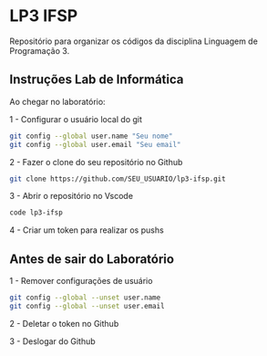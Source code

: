 # LP3 IFSP

Repositório para organizar os códigos da  disciplina Linguagem de Programação 3.

## Instruções Lab de Informática 

Ao chegar no laboratório:

1 - Configurar o usuário local do git 

```bash
git config --global user.name "Seu nome"
git config --global user.email "Seu email"
```

2 - Fazer o clone do seu repositório no Github

```bash
git clone https://github.com/SEU_USUARIO/lp3-ifsp.git
```

3 - Abrir o repositório no Vscode 


```bash
code lp3-ifsp
```

4 - Criar um token para realizar os pushs 

## Antes de sair do Laboratório

1 - Remover configurações de usuário

```bash
git config --global --unset user.name
git config --global --unset user.email
```

2 - Deletar o token no Github

3 - Deslogar do Github
